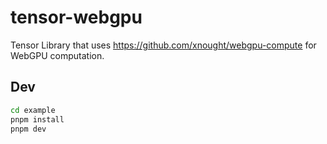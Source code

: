# tensor-webgpu

Tensor Library that uses https://github.com/xnought/webgpu-compute for WebGPU computation.

## Dev

```bash
cd example
pnpm install
pnpm dev
```